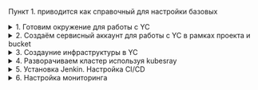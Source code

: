 Пункт 1. приводится как справочный для настройки базовых 

<details>
    <summary>1. Готовим окружение для работы с YC</summary>
    <br>

1.1. Cоздаём сервисный аккаунт, предоставляем роль editor

```
$ yc iam service-account create --name neto-robot --description "Service account for Netology"
```
1.2. Создаём авторизованный ключ для вашего сервисного аккаунта и сохраняем его в файл, он понадобится нам в дальнейшем при развёртывании инфраструктуры:

```
$ yc iam key create --service-account-name neto-robot --output key.json
```

1.3. Создайте ключ доступа для сервисного аккаунта:

```
iva@c9:~/Documents/YC $ yc iam access-key create --service-account-name neto-robot
access_key:
  id: ajee50ng7jcav6p2c6oq
  service_account_id: ajegb4hm7vmc8mtflcdq
  created_at: "2022-03-25T23:39:13.295548648Z"
  key_id: YCAJEou5UEaZBnd8uIJte-gcn
secret: YCOX5m-V59haXjhUWAKTWxFDNjwn1nSdZmFAnh0B
```

1.4. Узнайте идентификатор сервисного аккаунта по его имени:

```
iva@c9:~/Documents/YC $ yc iam service-account get neto-robot
id: ajegb4hm7vmc8mtflcdq
folder_id: b1gm6im3mcuc36r6kn8s
created_at: "2022-03-25T22:28:10Z"
name: neto-robot
description: Service account for Netology
```
или из списка доступных

```
iva@c9:~/Documents/YC $ yc iam service-account list
+----------------------+------------+
|          ID          |    NAME    |
+----------------------+------------+
| ajegb4hm7vmc8mtflcdq | neto-robot |
+----------------------+------------+
```

1.5. Назначьте роль сервисному аккаунту neto-robot, используя его идентификатор:

```
yc resource-manager folder add-access-binding netology \
    --role editor \
    --subject serviceAccount:ajegb4hm7vmc8mtflcdq
```

Параметры командной строки

--access-key STR: Идентификатор ключа доступа

--secret-key STR: Секретный ключ доступа

1.6. Переменные окружения. Если какой-либо параметр аутентификации не указан в командной строке, YDB CLI пробует его получить из следующих переменных окружения:

AWS_ACCESS_KEY_ID: Идентификатор ключа доступа

AWS_SECRET_ACCESS_KEY: Секретный ключ доступа

-- добавляем параметры к нашему окружению:

```
export YC_TOKEN='AQAEA7**************'
export AWS_ACCESS_KEY_ID='YCAJEou5UE*****************'
export AWS_SECRET_ACCESS_KEY='YCOX5m-*************************'
```
-- так же можно внести эти параметры в .bashrc

</details>


<details>
    <summary>2. Создаём сервисный аккаунт для работы с YC в рамках проекта и bucket</summary>
    <br>

2.1. В директории репозитория [deploy/1.0](./1.0/) расположены скрипты terraform для создания сервисного аккаунта и bucket для хранения текущего состояния инфраструктуры.

Перед выполнением terraform необходимо внести изменения в terraform.tfvars, указав соответсвующие параметры YC и данные сервисного аккаунта созданного на "Шаге 1" либо имеющегося административного аккаунта.

```
$ cat terraform.tfvars 
yc_cloud_id              = "b1gos10ashr7cgusvgg9"
yc_folder_id             = "b1gm6im3mcuc36r6kn8s"
yc_zone                  = "ru-central1-a"
service_account_key_file = "../YC/tf_sa_key.json"
sa_name			 = "neto-fdevops-13"
bucket_tf		 = "neto-bucket-fdevops-13"

```

```
$ terraform plan
$ terraform apply -auto-approve
$ terraform output -json sa_json_key_terraform >../YC/sa_json_key_terraform.json
```

Результатом выполнения будет создание bucket S3, сервисного аккаунта с ролью editor, файла с данными сервисного аккаунта - понадобятся нам в дальнейшем и будут использованы на всём протяжении.

</details>

<details>
    <summary>3. Создаyние инфраструктуры в YC</summary>
    <br>

3.1. астраиваем workspace и выбираем в качестве рабочего "stage"

```
/1.1 $ terraform workspace list 
* default

/1.1 $ terraform workspace new stage
Created and switched to workspace "stage"!

You're now on a new, empty workspace. Workspaces isolate their state,
so if you run "terraform plan" Terraform will not see any existing state
for this configuration.

/1.1 $ terraform workspace list 
  default
* stage

/1.1 $ terraform workspace new prod
Created and switched to workspace "prod"!

You're now on a new, empty workspace. Workspaces isolate their state,
so if you run "terraform plan" Terraform will not see any existing state
for this configuration.

/1.1 $ terraform workspace list 
  default
* prod
  stage

/1.1 $ terraform workspace select stage
Switched to workspace "stage".
iva@c9v:~/Documents/Diplom/1.1 $ terraform workspace list 
  default
  prod
* stage


```

3.2 Создаём инфраструктуру "Stage"

Перед созданием необходимо внести соответсвующие правки в конфигурационный файл переменных terraform.tfvars -указать данные для сервисного аккаунта полученные на "шаге 2", и данные для будущей авторизации на хостах

```
$ cat metadata.txt
#cloud-config
users:
  - name: ansible
    groups: sudo
    shell: /bin/bash
    sudo: ['ALL=(ALL) NOPASSWD:ALL']
    ssh-authorized-keys:
      - ssh-rsa AAAAB3NzaC1yc2EAAAAD<cut></cut>
```

```
/1.1$ tree 

.
├── cicd_instance.tf - инстансы для Jenkins
├── generate_inventory.sh - генерация inventory для последующего использования в kubespray
├── k8s_deployer.tf	- инстанс для настройки kubernetes
├── k8s_instance.tf	- инстансы kubernetes
├── local.tf		- описание инстансов kubernetes через локальные переменные
├── main.tf		- основной модуль
├── network.tf		- описание создаваемых сетей через локальные переменнные
├── outputs.tf		- вывод результата создания инфраструктуры 
├── terraform.tfvars	- переменные terraform
├── variables.tf	- описание переменных terraform со значениями по умолчанию
└── versions.tf		- описание провайдера ЯО для terraform и хранения состояния в S3 bucket

0 directories, 11 files

```

```
/1.1 $ terraform plan - строим план, проверяем что получим в итоге

/1.1 $ terraform apply -auto-approve - применяем план

/1.1 $ terraform output - выводим данные инфраструктуры, они нам понадабятся при дальнейшем развёртывании. Включает в себя три ноды и контрол плэйн. а так же вспомогательные сервера для развёртывания деплоя и агентов teamcity
cicd_agent_nat_IP = [
  "84.201.129.17",
]
cicd_agents_IP = [
  "10.0.10.8",
]
cicd_master_IP = [
  "10.0.10.31",
]
cicd_master_nat_IP = [
  "84.201.173.5",
]
k8s_cp_IP = [
  "10.0.10.22",
]
k8s_cp_nat_IP = [
  "51.250.1.219",
]
k8s_deployer_IP = [
  "10.0.10.25",
]
k8s_deployer_nat_IP = [
  "51.250.92.86",
]
k8s_node_IP = [
  "10.0.10.11",
  "10.0.20.16",
  "10.0.30.30",
]
workspace = "stage"
```
</details>

<details>
    <summary>4. Разворачиваем кластер используя kubesray</summary>
    <br>

4.1. Разворачивать будем с отдельновыделенного хоста который в будущем не будет входить в кластер. 

подключаемся из-вне:

```
$ ssh ansible@51.250.92.86

```

После подключения необходимо установить необходимые для дальнейшей работы пакеты:

```
$ sudo apt-get update -y && sudo apt-get install git mc python3-pip -y
```

разместить в директории сертификат и закрытый ключ id_rsa, выставить соответсвующие права и проверить что работает подлкючение с удалённой машины на целевые хосты

```
cd .ssh/
chmod 600 id_rsa
ls -la
clear
cd
ssh ansible@10.0.10.22
ssh ansible@10.0.10.11
ssh ansible@10.0.20.16
ssh ansible@10.0.30.30
```

4.2. Клонируем репозиторий kubespray и производим настройку - выполняется на будущем controlplayn либо на deploer-хосте (в данном примере установка производилась с deployer)...

```
$ git clone https://github.com/kubernetes-sigs/kubespray
$ cd kubespray/
$ sudo pip3 install -r requirements.txt
$ cp -rfp inventory/sample inventory/mycluster
$ declare -a IPS=(10.0.10.22 10.0.10.11 10.0.20.16 10.0.30.30)
$ CONFIG_FILE=inventory/mycluster/hosts.yaml python3 contrib/inventory_builder/inventory.py ${IPS[@]}
$ cd inventory/mycluster/

ansible@deployer:~/kubespray/inventory/mycluster$ cat hosts.yaml
all:
  hosts:
    cp1:
      ansible_host: 10.0.10.22
      ip: 10.0.10.22
      access_ip: 10.0.10.22
    node1:
      ansible_host: 10.0.10.11
      ip: 10.0.10.11
      access_ip: 10.0.10.11
    node2:
      ansible_host: 10.0.20.16
      ip: 10.0.20.16
      access_ip: 10.0.20.16
    node3:
      ansible_host: 10.0.30.30
      ip: 10.0.30.30
      access_ip: 10.0.30.30
  children:
    kube_control_plane:
      hosts:
        cp1:
    kube_node:
      hosts:
        node1:
        node2:
        node3:
    etcd:
      hosts:
        cp1:
    k8s_cluster:
      children:
        kube_control_plane:
        kube_node:
    calico_rr:
      hosts: {}

```

Для доступа из-вне необходимо раскоментировать соответствующую настройку в файле k8s-cluster.yml.

```
ansible@deployer:~/kubespray/inventory/mycluster/group_vars/k8s_cluster$ cat k8s-cluster.yml | grep suppl
supplementary_addresses_in_ssl_keys: [51.250.1.219]
```
Так же необходимо перед развёртыванием раскоментировать/выставить соответсвующие плагины.

Пример готовой конфигурации можно посмотреть в [deploy/2.0](./2.0)

Развёртывание подготовленной конфигурации выполняется командой:

```
ansible@deployer:~/kubespray$ ansible-playbook -i inventory/mycluster/hosts.yaml cluster.yml -b -v
```

После окончания установки подключаемся к хосту controlplane по ssh и копируем сертификаты для доступа к нашему кластеру.

```
$ {     mkdir -p $HOME/.kube;     sudo cp -i /etc/kubernetes/admin.conf $HOME/.kube/config;     sudo chown $(id -u):$(id -g) $HOME/.kube/config; }


$ kubectl get pods -n kube-system

$ kubectl get nodes
NAME    STATUS   ROLES           AGE   VERSION
cp1     Ready    control-plane   18d   v1.25.6
node1   Ready    <none>          18d   v1.25.6
node2   Ready    <none>          18d   v1.25.6
node3   Ready    <none>          18d   v1.25.6

```

4.3 Настраиваем локальный доступ к кластеру, для этого переносим данные config и корректируем адрес сервера.

-- для огранизации ограниченного в правах доступа можно создать сервисный аккаунт с минимальными правами, как это сделать будет описано ниже.

```
~/.kube $ cat config 
apiVersion: v1
clusters:
- cluster:
    certificate-authority-data: LS0tLS1CRUdJTiBDRVJUSUZJQ0FURS0t<cut></cut>RS0tLS0tCg==
    server: https://51.250.1.219:6443
  name: cluster.local
contexts:
- context:
    cluster: cluster.local
    namespace: app-ns-stage
    user: kubernetes-admin
  name: kubernetes-admin@cluster.local
current-context: kubernetes-admin@cluster.local
kind: Config
preferences: {}
users:
- name: kubernetes-admin
  user:
    client-certificate-data: LS0tLS1CRUdJTiBDRVJUSUZJQ0FU<cut></cut>BDRVJUSUZJQ0FURS0tLS0tCg==
    client-key-data: LS0tLS1CRUdJTiBSU0EgUF<cut></cut>SBLRVktLS0tLQo=

```


</details>

<details>
    <summary>5. Установка Jenkin. Настройка CI/CD</summary>
    <br>
5.1. Для настройки Jenkins и агентов используется Ansible, предварительно необходимо внести корректировки в файл [deploy/5.0/Jenkins/inventory/cicd/hosts.yml](5.0/Jenkins/inventory/cicd/hosts.yml) указав IP самого jenkins и агента(ов)

[Готовый плэйбук Jenkins](./5.0/Jenkins/)

```
$ ansible-playbook -i inventory/cicd/hosts.yml jenkins.yml
```

5.2. После развёртывания перейти в web-интерфейс и следуя подсказке авторизоваться. Доустановить необходимые плагины. Подключить агенты.

5.3. Добавить необходимые локальные и глобальные переменные.

для взаммодействия с kubernetes создать сервисный аккаунт с соответсвующими ролями, экспортировать серкрет в файл и на его основе подготовить kubeconf

```
kubectl apply -f << EOF -
apiVersion: v1
kind: ServiceAccount
metadata:
  name: ${saname}
  annotations:
    createdBy: "for testing helm in jenkins" 
---
apiVersion: v1
kind: Secret
metadata:
  name: deployer-secret
  annotations:
    kubernetes.io/service-account.name: deployer
type: kubernetes.io/service-account-token
---
apiVersion: rbac.authorization.k8s.io/v1
kind: ClusterRoleBinding
metadata:
  name: ${saname}-rb
roleRef:
  apiGroup: rbac.authorization.k8s.io
  kind: ClusterRole
  name: ${saname}
subjects:
- kind: ServiceAccount
  name: ${saname}
  namespace: default
---
apiVersion: rbac.authorization.k8s.io/v1
kind: ClusterRole
metadata:
  name: ${saname}
rules:
- apiGroups:
  - ""
  resources:
  - pods
  - pods/log
  - services
  - configmaps
  - secrets
  - namespaces
  verbs:
  - '*'
- apiGroups:
  - "apps"
  resources:
  - deployments
  - replicasets
  verbs:
  - '*'
- apiGroups:
  - "networking.k8s.io"
  resources:
  - ingresses
  verbs:
  - '*'
EOF


serviceaccount/deployer configured
secret/deployer-secret created
clusterrolebinding.rbac.authorization.k8s.io/deployer-rb unchanged
clusterrole.rbac.authorization.k8s.io/deployer unchanged
iva@c9v:~/Documents/Diplom/5.0/CI_CD $ kubectl get secrets deployer-secret -o yaml >deployer-sa.json

```

5.3 Подключить текущий репозиторий через multipipeline.

![](./img/5.0/Jenkins-first-01.png)
![](./img/5.0/Jenkins-first-02.png)
![](./img/5.0/Jenkins-first-03.png)
![](./img/5.0/Jenkins-first-04.png)
![](./img/5.0/Jenkins-first-05.png)
![](./img/5.0/Jenkins-first-06.png)
![](./img/5.0/)



</details>


<details>
    <summary>6. Настройка мониторинга </summary>
    <br>

6.1. Настройки и развёртывания системы мониторинга используя kube-prometheus:

```
iva@c9v:~/Documents/Diplom/4.0 $ git clone https://github.com/prometheus-operator/kube-prometheus.git
iva@c9v:~/Documents/Diplom/4.0/kube-prometheus  (main)$ kubectl wait \
        --for condition=Established \
        --all CustomResourceDefinition \
        --namespace=monitoring
iva@c9v:~/Documents/Diplom/4.0/kube-prometheus  (main)$ kubectl apply -f manifests/

iva@c9v:~/Documents/Diplom/4.0/kube-prometheus  (main)$ kubectl get pods --all-namespaces
NAMESPACE     NAME                                       READY   STATUS    RESTARTS   AGE
<cut>...</cut>
monitoring    alertmanager-main-0                        2/2     Running   0          115s
monitoring    alertmanager-main-1                        2/2     Running   0          115s
monitoring    alertmanager-main-2                        2/2     Running   0          115s
monitoring    blackbox-exporter-6fd586b445-tcmg8         3/3     Running   0          2m29s
monitoring    grafana-9f58f8675-9p24g                    1/1     Running   0          2m18s
monitoring    kube-state-metrics-66659c89c-jl9nt         3/3     Running   0          2m16s
monitoring    node-exporter-92b6n                        2/2     Running   0          2m14s
monitoring    node-exporter-hjzzl                        2/2     Running   0          2m14s
monitoring    node-exporter-pc4q7                        2/2     Running   0          2m14s
monitoring    node-exporter-pxws2                        2/2     Running   0          2m14s
monitoring    prometheus-adapter-757f9b4cf9-msw97        1/1     Running   0          2m11s
monitoring    prometheus-adapter-757f9b4cf9-zw4bm        1/1     Running   0          2m11s
monitoring    prometheus-k8s-0                           2/2     Running   0          114s
monitoring    prometheus-k8s-1                           2/2     Running   0          114s
monitoring    prometheus-operator-776c6c6b87-xhdpn       2/2     Running   0          2m11s

```

После развёртывания необходимо удалить одно из правил создаваемое по умолчанию препятствующее доступу из вне к grafana

```
$ kubectl -n monitoring delete networkpolicies.networking.k8s.io grafana
```

6.2. Опубликовать графану наружу используя [playbook](./4.0/apps/):

```
$ kubectl apply -f ingress.yaml -f service.yaml 

```


    </br>
</details>
